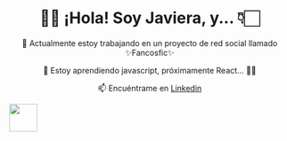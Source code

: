 <h1 align="center">👋🏻 ¡Hola! Soy Javiera, y... 👇🏻</h1>

 <p align="center">🔭 Actualmente estoy trabajando en un proyecto de red social llamado ✨Fancosfic✨</p>
 <p align="center">🌱 Estoy aprendiendo javascript, próximamente React... 🤟🏻</p>
 <p align="center">📫 Encuéntrame en <a href="https://www.linkedin.com/in/javiera-kammle/">Linkedin</a></p>
 <img src="https://user-images.githubusercontent.com/26625809/177222091-4b0c35a0-9bb8-45d1-9acb-ee7d1b1bb566.png" width="50px">


